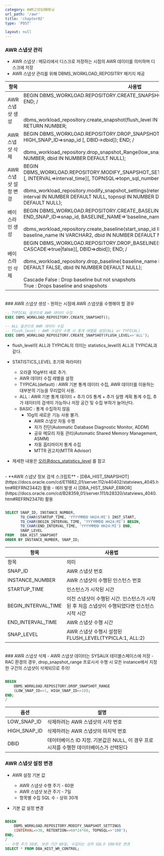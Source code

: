 ```yaml
---
category: AWR고성능DB튜닝
url_path: '/awr'
title: 'chapter02'
type: 'POST'

layout: null
---
```


### AWR 스냅샷 관리

- AWR 스냅샷 : 메모리에서 디스크로 저장하는 시점의 AWR 데이터를 의미하며 디스크에 저장
- AWR 스냅샷 관리를 위해 DBMS_WORKLOAD_REPOSITRY 패키지 제공

| 항목                 | 사용법                                                                                                                                                                                                                                                                                                                                                                                                                                                                                                                                        |
|----------------------|-----------------------------------------------------------------------------------------------------------------------------------------------------------------------------------------------------------------------------------------------------------------------------------------------------------------------------------------------------------------------------------------------------------------------------------------------------------------------------------------------------------------------------------------------|
| AWR 스냅샷 생성      | BEGIN DBMS_WORKLOAD.REPOSITORY.CREATE_SNAPSHOT([FLUSH_LEVEL=>'flush_level']); END; /  <br><br><br>dbms_workload_repository.create_snapshot(flush_level IN VARCHAR2 DEFAULT 'TYPICAL') RETURN NUMBER;                                                                                                                                                                                                                                                                                                                                          |
| AWR 스냅샷 삭제      | BEGIN DBMS_WORKLOAD.REPOSITORY.DROP_SNAPSHOT_RANGE(LOW_SNAP_ID=>snap_id, HIGH_SNAP_ID=>snap_id [, DBID->dbid]); END; /  <br><br>dbms_workload_repository.drop_snapshot_Range(low_snap_id  IN NUMBER, high_snap_id IN NUMBER, dbid IN NUMBER DEFAULT NULL);                                                                                                                                                                                                                                                                                    |
| AWR 스냅샷 설정 변겅 | BEGIN DBMS_WORKLOAD.REPOSITORY.MODIFY_SNAPSHOT_SETTINGS([RETENTION=>retention_time][, INTERVAL=>interval_time][, TOPNSQL=>topn_sql_number]); END; /  <br><br>dbms_workload_repository.modify_snapshot_settings(retention IN NUMBER DEFAULT NULL, interval IN NUMBER DEFAULT NULL, topnsql IN NUMBER DEFAULT NULL, dbid IN NUMBER DEFAULT NULL); <br> |
| 베이스라인 생성      | BEGIN DBMS_WORKLOAD.REPOSITORY.CREATE_BASELINE(START_SNAP_ID=>snap_id, END_SNAP_ID=>snap_id, BASELINE_NAME=>'baseline_name'[, DBID=>dbid]); END; /  <br><br>dbms_workload_repository.create_baseline(start_snap_id IN NUMBER, end_snap_id IN NUMBER, baseline_name IN VARCHAR2, dbid IN NUMBER DEFAULT NULL) RETURN NUMBER;                                                                                                                                                                                                                   |
| 베이스라인 삭제      | BEGIN DBMS_WORKLOAD.REPOSITORY.DROP_BASELINE(BASELINE_NAME=>'baseline_name'[, CASCADE=>true\|false][, DBID=>dbid]); END; /  <br><br>dbms_workload_repository.drop_baseline( baseline_name IN VARCHAR2, cascade IN BOOLEAN DEFAULT FALSE, dbid IN NUMBER  DEFAULT NULL);  <br><br>Cascade False : Drop baseline but not snapshots <br>True : Drops baseline and snapshots                                                                                                                                                                      |

<br>
### AWR 스냅샷 생성
- 원하는 시점에 AWR 스냅샷을 수행해야 할 경우

```sql
-- TYPICAL 옵션으로 AWR 데이터 수집
EXEC DBMS_WORKLOAD_REPOSITORY.CREATE_SNAPSHOT();

-- ALL 옵션으로 AWR 데이터 수집
-- flush_level : AWR 스냅샷 수행 시 통계 레벨을 설정(ALL or TYPICAL) 
EXEC DBMS_WORKLOAD_REPOSITORY.CREATE_SNAPSHOT(FLUSH_LEVEL=>'ALL');

```

- flush_level의 ALL과 TYPICAL의 의미는 statistics_level의 ALL과 TYPICAL과 같다.
- STATISTICS_LEVEL 초기화 파라미터
    - 오라클 10g부터 새로 추가.
    - AWR 데이터 수집 레벨을 설정
    - TYPICAL(default) : AWR 기본 통계 데이터 수집, AWR 데이터를 이용하는 대부분의 기능을 무리없이 사용.
    - ALL : AWR 기본 통계 데이터 + 추가 OS 통계 + 추가 실행 계획 통계 수집, 추가 테이터의 검색이 가능하나 저장 공간 및 수집 부하가 늘어난다.
    - BASIC : 통계 수집하지 않음
        - 10g의 새로운 기능 사용 불가.
            - AWR 스냅샷 자동 수행
            - 자가 진단(Automatic Database Diagnostic Monitor, ADDM)
            - 공유 메모리 자동 관리(Automatic Shared Memory Management, ASMM)
            - 자동 옵티마이저 통계 수집
            - MTTR 권고치(MTTR Advisor)
            
- 제세한 내용은 [오라클docs_statistics_level](https://docs.oracle.com/cd/B28359_01/server.111/b28320/initparams240.htm#REFRN10214) 를 참고

<br>
- **AWR 스냅냣 정보 검색 스크립트**
    - [DBA_HIST_SNAPSHOT](https://docs.oracle.com/cd/E11882_01/server.112/e40402/statviews_4045.htm#REFRN23442) 활용
    - 에러 발생 시 [DBA_HIST_SNAP_ERROR](https://docs.oracle.com/cd/B28359_01/server.111/b28320/statviews_4040.htm#REFRN23478) 활용

```sql

SELECT SNAP_ID, INSTANCE_NUMBER,
       TO_CHAR(STARTUP_TIME, 'YYYYMMDD HH24:MI') INST_START,
       TO_CHAR(BEGIN_INTERVAL_TIME, 'YYYYMMDD HH24:MI') BEGIN,
       TO_CHAR(END_INTERVAL_TIME, 'YYYYMMDD HH24:MI') END,
       SNAP_LEVEL
FROM   DBA_HIST_SNAPSHOT
ORDER BY INSTANCE_NUMBER, SNAP_ID;

```

| 항목                | 사용법                                                                                        |
|---------------------|-----------------------------------------------------------------------------------------------|
| 항목                | 의미                                                                                          |
| SNAP_ID             | AWR 스냅샷 번호                                                                               |
| INSTANCE_NUMBER     | AWR 스냅샷이 수행된 인스턴스 번호                                                             |
| STARTUP_TIME        | 인스턴스가 시작된 시간                                                                        |
| BEGIN_INTERVAL_TIME | 이전 스냅샷이 수행된 시간. 인스턴스가 시작된 후 처음 스냅샷이 수행되었다면 인스턴스 시작 시간 |
| END_INTERVAL_TIME   | AWR 스냅샷 수행 시간                                                                          |
| SNAP_LEVEL          | AWR 스냅샷 수행시 설정된 FLUSH_LEVEL(TYPICLA:1, ALL:2)                                        |

<br>
### AWR 스냅샷 삭제
- AWR 스냅샷 데이터는 SYSAUX 테이블스페이스에 저장
- RAC 환경의 경우, drop_snapshot_range 프로시서 수행 시 모든 instance에서 지정한 구간의 스냅샷이 삭제되므로 주의!

```sql

BEGIN
    DBMS_WORKLOAD.REPOSITORY.DROP_SNAPSHOT_RANGE
    (LOW_SNAP_ID=>1, HIGH_SNAP_ID=>10);
END;
/

```

| 옵션         | 설명                                                                                   |
|--------------|----------------------------------------------------------------------------------------|
| LOW_SNAP_ID  | 삭제하려는 AWR 스냅샷의 시작 번호                                                      |
| HIGH_SNAP_ID | 삭제하려는 AWR 스냅샷의 마지막 번호                                                    |
| DBID         | 데이터베이스 ID 지정. 기본값은 NULL, 이 경우 프로시저를 수행한 데이터베이스가 선택된다 |


### AWR 스냅샷 설정 변경
- AWR 설정 기본 값
  - AWR 스냅샷 수행 주기 - 60분
  - AWR 스냅샷 보관 주기 - 7일
  - 항목별 수집 SQL 수 - 상위 30개

- 기본 값 설정 변경

```sql

BEGIN
    DBMS_WORKLOAD.REPOSITORY.MODIFY_SNAPSHOT_SETTINGS
    (INTERVAL=>30, RETENTION=>60*24*60, TOPNSQL=>'100');
END;
/
-- 수행 주기 30분, 보관 기간 60일, 수집되는 상위 SQL수 100개로 변경
SELECT * FROM DBA_HIST_WR_CONTROL;

```


